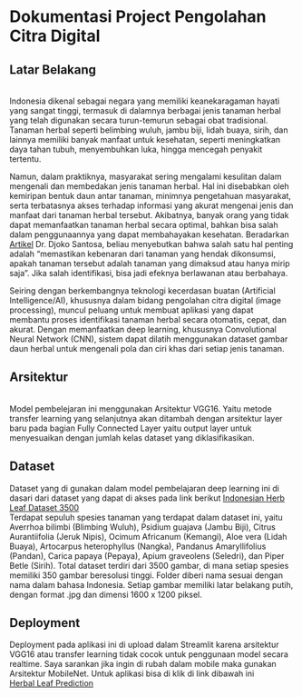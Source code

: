 # Dokumentasi Project Pengolahan Citra Digital

## Latar Belakang
<br>Indonesia dikenal sebagai negara yang memiliki keanekaragaman hayati yang sangat tinggi, termasuk di dalamnya berbagai jenis tanaman herbal yang telah digunakan secara turun-temurun sebagai obat tradisional. Tanaman herbal seperti belimbing wuluh, jambu biji, lidah buaya, sirih, dan lainnya memiliki banyak manfaat untuk kesehatan, seperti meningkatkan daya tahan tubuh, menyembuhkan luka, hingga mencegah penyakit tertentu.

Namun, dalam praktiknya, masyarakat sering mengalami kesulitan dalam mengenali dan membedakan jenis tanaman herbal. Hal ini disebabkan oleh kemiripan bentuk daun antar tanaman, minimnya pengetahuan masyarakat, serta terbatasnya akses terhadap informasi yang akurat mengenai jenis dan manfaat dari tanaman herbal tersebut. Akibatnya, banyak orang yang tidak dapat memanfaatkan tanaman herbal secara optimal, bahkan bisa salah dalam penggunaannya yang dapat membahayakan kesehatan. Beradarkan [Artikel](https://ugm.ac.id/id/berita/22262-tips-menggunakan-tanaman-herbal/?utm_source=chatgpt.com) Dr. Djoko Santosa, beliau menyebutkan bahwa salah satu hal penting adalah “memastikan kebenaran dari tanaman yang hendak dikonsumsi, apakah tanaman tersebut adalah tanaman yang dimaksud atau hanya mirip saja”. Jika salah identifikasi, bisa jadi efeknya berlawanan atau berbahaya.

Seiring dengan berkembangnya teknologi kecerdasan buatan (Artificial Intelligence/AI), khususnya dalam bidang pengolahan citra digital (image processing), muncul peluang untuk membuat aplikasi yang dapat membantu proses identifikasi tanaman herbal secara otomatis, cepat, dan akurat. Dengan memanfaatkan deep learning, khususnya Convolutional Neural Network (CNN), sistem dapat dilatih menggunakan dataset gambar daun herbal untuk mengenali pola dan ciri khas dari setiap jenis tanaman.
<br>

## Arsitektur
<br>
Model pembelejaran ini menggunakan Arsitektur VGG16. Yaitu metode transfer learning yang selanjutnya akan ditambah dengan arsitektur layer baru pada bagian Fully Connected Layer yaitu output layer untuk menyesuaikan dengan jumlah kelas dataset yang diklasifikasikan.

## Dataset
Dataset yang di gunakan dalam model pembelajaran deep learning ini di dasari dari dataset yang dapat di akses pada link berikut
[Indonesian Herb Leaf Dataset 3500](https://data.mendeley.com/datasets/s82j8dh4rr/1)<br>
Terdapat sepuluh spesies tanaman yang terdapat dalam dataset ini, yaitu Averrhoa bilimbi (Blimbing Wuluh), Psidium guajava (Jambu Biji), Citrus Aurantiifolia (Jeruk Nipis), Ocimum Africanum (Kemangi), Aloe vera (Lidah Buaya), Artocarpus heterophyllus (Nangka), Pandanus Amaryllifolius (Pandan), Carica papaya (Pepaya), Apium graveolens (Seledri), dan Piper Betle (Sirih).
Total dataset terdiri dari 3500 gambar, di mana setiap spesies memiliki 350 gambar beresolusi tinggi. Folder diberi nama sesuai dengan nama dalam bahasa Indonesia.
Setiap gambar memiliki latar belakang putih, dengan format .jpg dan dimensi 1600 x 1200 piksel.


## Deployment
Deployment pada aplikasi ini di upload dalam Streamlit karena arsitektur VGG16 atau transfer learning tidak cocok untuk penggunaan model secara realtime. Saya sarankan jika ingin di rubah dalam mobile maka gunakan Arsitektur MobileNet. 
Untuk aplikasi bisa di klik di link dibawah ini
<br>
[Herbal Leaf Prediction](https://herbal-leaf.streamlit.app/)
